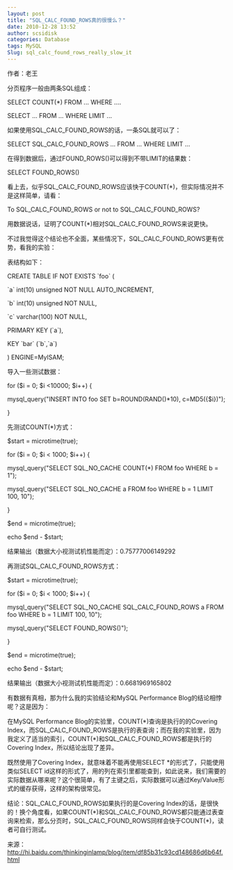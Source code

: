 ```yaml
---
layout: post
title: "SQL_CALC_FOUND_ROWS真的很慢么？"
date: 2010-12-28 13:52
author: scsidisk
categories: Database
tags: MySQL
Slug: sql_calc_found_rows_really_slow_it
---
```


作者：老王

分页程序一般由两条SQL组成：

SELECT COUNT(\*) FROM ... WHERE ....

SELECT ... FROM ... WHERE LIMIT ...

如果使用SQL\_CALC\_FOUND\_ROWS的话，一条SQL就可以了：

SELECT SQL\_CALC\_FOUND\_ROWS ... FROM ... WHERE LIMIT ...

在得到数据后，通过FOUND\_ROWS()可以得到不带LIMIT的结果数：

SELECT FOUND\_ROWS()

看上去，似乎SQL\_CALC\_FOUND\_ROWS应该快于COUNT(\*)，但实际情况并不是这样简单，请看：

To SQL\_CALC\_FOUND\_ROWS or not to SQL\_CALC\_FOUND\_ROWS?

用数据说话，证明了COUNT(\*)相对SQL\_CALC\_FOUND\_ROWS来说更快。

不过我觉得这个结论也不全面，某些情况下，SQL\_CALC\_FOUND\_ROWS更有优势，看我的实验：

表结构如下：

CREATE TABLE IF NOT EXISTS \`foo\` (

\`a\` int(10) unsigned NOT NULL AUTO\_INCREMENT,

\`b\` int(10) unsigned NOT NULL,

\`c\` varchar(100) NOT NULL,

PRIMARY KEY (\`a\`),

KEY \`bar\` (\`b\`,\`a\`)

) ENGINE=MyISAM;

导入一些测试数据：

for (\$i = 0; \$i \<10000; \$i++) {

mysql\_query("INSERT INTO foo SET b=ROUND(RAND()\*10), c=MD5({\$i})");

}

先测试COUNT(\*)方式：

\$start = microtime(true);

for (\$i = 0; \$i \< 1000; \$i++) {

mysql\_query("SELECT SQL\_NO\_CACHE COUNT(\*) FROM foo WHERE b = 1");

mysql\_query("SELECT SQL\_NO\_CACHE a FROM foo WHERE b = 1 LIMIT 100,
10");

}

\$end = microtime(true);

echo \$end - \$start;

结果输出（数据大小视测试机性能而定）：0.75777006149292

再测试SQL\_CALC\_FOUND\_ROWS方式：

\$start = microtime(true);

for (\$i = 0; \$i \< 1000; \$i++) {

mysql\_query("SELECT SQL\_NO\_CACHE SQL\_CALC\_FOUND\_ROWS a FROM foo
WHERE b = 1 LIMIT 100, 10");

mysql\_query("SELECT FOUND\_ROWS()");

}

\$end = microtime(true);

echo \$end - \$start;

结果输出（数据大小视测试机性能而定）：0.6681969165802

有数据有真相，那为什么我的实验结论和MySQL Performance
Blog的结论相悖呢？这是因为：

在MySQL Performance Blog的实验里，COUNT(\*)查询是执行的的Covering
Index，而SQL\_CALC\_FOUND\_ROWS是执行的表查询；而在我的实验里，因为我定义了适当的索引，COUNT(\*)和SQL\_CALC\_FOUND\_ROWS都是执行的Covering
Index，所以结论出现了差异。

既然使用了Covering Index，就意味着不能再使用SELECT
\*的形式了，只能使用类似SELECT
id这样的形式了，用的列在索引里都能查到，如此说来，我们需要的实际数据从哪来呢？这个很简单，有了主键之后，实际数据可以通过Key/Value形式的缓存获得，这样的架构很常见。

结论：SQL\_CALC\_FOUND\_ROWS如果执行的是Covering
Index的话，是很快的！换个角度看，如果COUNT(\*)和SQL\_CALC\_FOUND\_ROWS都只能通过表查询来检索，那么分页时，SQL\_CALC\_FOUND\_ROWS同样会快于COUNT(\*)，读者可自行测试。

来源：http://hi.baidu.com/thinkinginlamp/blog/item/df85b31c93cd148686d6b64f.html
